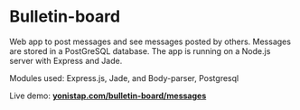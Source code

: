 # Bulletin-board

Web app to post messages and see messages posted by others. Messages are stored in a PostGreSQL database. The app is running on a Node.js server with Express and Jade.

Modules used: Express.js, Jade, and Body-parser, Postgresql

Live demo: **[yonistap.com/bulletin-board/messages](http://yonistap.com/bulletin-board/messages)**